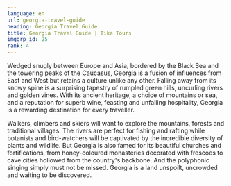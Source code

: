 ```yaml
---
language: en
url: georgia-travel-guide
heading: Georgia Travel Guide
title: Georgia Travel Guide | Tika Tours
imggrp_id: 25
rank: 4
---
```

<div class="row content-row"><!-- 1221 (0)-->

</div>

<div class="row content-row"><!-- 1222 (3)-->
<div class="col-12 col-sm-6 col-md-6"><!-- 1620 -->

Wedged snugly between Europe and Asia, bordered by the Black Sea and the towering
peaks of the Caucasus, Georgia is a fusion of influences from East and West but
retains a culture unlike any other. Falling away from its snowy spine is a surprising
tapestry of rumpled green hills, uncurling rivers and golden vines. With its ancient
heritage, a choice of mountains or sea, and a reputation for superb wine, feasting
and unfailing hospitality, Georgia is a rewarding destination for every traveller.

</div>

<div class="col-12 col-sm-6 col-md-6"><!-- 1621 -->

Walkers, climbers and skiers will want to explore the mountains, forests and traditional
villages. The rivers are perfect for fishing and rafting while botanists and bird\-watchers
will be captivated by the incredible diversity of plants and wildlife. But Georgia
is also famed for its beautiful churches and fortifications, from honey\-coloured
monasteries decorated with frescoes to cave cities hollowed from the country's backbone.
And the polyphonic singing simply must not be missed. Georgia is a land unspoilt,
uncrowded and waiting to be discovered.

</div>

</div>
